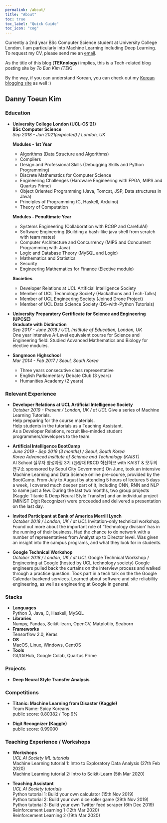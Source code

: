 ```yaml
---
permalink: /about/
title: "About"
toc: true
toc_label: "Quick Guide"
toc_icon: "cog"
---
```

Currently a 2nd year BSc Computer Science student at University College London.
I am particularly into Machine Learning including Deep Learning.
To request my CV, please send me an [email](mailto:dannykim153@gmail.com).  

As the title of this blog (**TEKnology**) implies, this is a Tech-related blog posting site by *To Eun Kim (TEK)*  

By the way, if you can understand Korean, you can check out my [Korean blogging site](https://teknology.tistory.com) as well :)

## Danny Toeun Kim

### Education

* **University College London (UCL-CS'21)**  
  **BSc Computer Science**  
  *Sep 2018 - Jun 2021(expected) / London, UK*
  
  **Modules - 1st Year**
  - Algorithms (Data Structure and Algorithms)
  - Compilers
  - Design and Professional Skills (Debugging Skills and Python Programming)
  - Discrete Mathematics for Computer Science
  - Engineering Challenges (Hardware Engineering with FPGA, MIPS and Quartus Prime)
  - Object Oriented Programming (Java, Tomcat, JSP, Data structures in Java)
  - Principles of Programming (C, Haskell, Arduino)
  - Theory of Computation
  
  **Modules - Penultimate Year**
  - Systems Engineering (Collaboration with RCGP and CarefulAI)
  - Software Engineering (Building a bash-like java shell from scratch with team mates)
  - Computer Architecture and Concurrency (MIPS and Concurrent Programming with Java)
  - Logic and Database Theory (MySQL and Logic)
  - Mathematics and Statistics
  - Security
  - Engineering Mathematics for Finance (Elective module)
  
  **Societies**
  - Developer Relations at UCL Artificial Intelligence Society
  - Member of UCL Technology Society (Hackathons and Tech-Talks)
  - Member of UCL Engineering Society (Joined Drone Project)
  - Member of UCL Data Science Society (DS-with-Python Tutorials)
  
* **University Preparatory Certificate for Science and Engineering (UPCSE)**  
  **Graduate with Distinction**  
  *Sep 2017 - June 2018 / UCL Institute of Education, London, UK*  
  One year intensive A-Level equivalent course for Science and Engineering field.
  Studied Advanced Mathematics and Biology for elective modules.

* **Sangmoon Highschool**   
  *Mar 2014 - Feb 2017 / Seoul, South Korea*  
  - Three years consecutive class representative
  - English Parliamentary Debate Club (3 years)
  - Humanities Academy (2 years)


### Relevant Experience
* **Developer Relations at UCL Artificial Intelligence Society**  
  *October 2019 - Present / London, UK / at UCL*
  Give a series of Machine Learning Tutorials.  
  Help preparing for the course materials.  
  Help students in the tutorials as a Teaching Assistant.  
  As a Developer Relations, recruit like-minded student programmers/developers to the team.

* **Artificial Intelligence BootCamp**  
  *June 2019 - Sep 2019 (3 months) / Seoul, South Korea*  
  *Korea Advanced Institute of Science and Technology (KAIST)*  
  AI School 실무자 양성과정 3기 (@양재 R&CD 혁신허브 with KAIST & 모두의 연구소 sponsored by Seoul City Government)
  On June, took an intensive Machine Learning and Data Science online pre-course, provided by the BootCamp. 
  From July to August by attending 5 hours of lectures 5 days a week, I covered much deeper part of it, 
  including CNN, RNN and NLP to name just a few. 
  During the last two months, two group projects (Kaggle Titanic & Deep Neural Style Transfer) 
  and an individual project (MINIST Digit Recognizer) were proceeded and delivered a presentation on the last day.
  
* **Invited Participant at Bank of America Merrill Lynch**  
  *October 2018 / London, UK / at UCL*
  Invitation-only technical workshop.
  Found out more about the important role of 'Technology division' has in the running of their business. 
  Had the chance to do network with a number of representatives from Analyst up to Director level. 
  Was given an insight into the campus programs, and what they look for in students.

* **Google Technical Workshop**  
  *October 2018 / London, UK / at UCL*
  Google Technical Workshop / Engineering at Google (hosted by UCL technology society)
  Google engineers pulled back the curtains on the interview process and walked through a practice question. 
  Took part in a tech talk on the the Google Calendar backend services. Learned about software and site reliability engineering, 
  as well as engineering at Google in general. 

### Stacks
* **Languages**    
    Python 3, Java, C, Haskell, MySQL
* **Libraries**  
    Numpy, Pandas, Scikit-learn, OpenCV, Matplotlib, Seaborn
* **Frameworks**  
    Tensorflow 2.0, Keras
* **OS**  
    MacOS, Linux, Windows, CentOS
* **Tools**  
    Git/GitHub, Google Colab, Quartus Prime

### Projects
* **Deep Neural Style Transfer Analysis**
  <!-- blah blah -->

### Competitions
* **Titanic: Machine Learning from Disaster (Kaggle)**  
  Team Name: Spicy Koreans  
  public score: 0.80382 / Top 9%

* **Digit Recognizer (Kaggle)**  
  public score: 0.99000


### Teaching Experience / Workshops
* **Workshops**  
  *UCL AI Society ML tutorials*  
  Machine Learning tutorial 1: Intro to Exploratory Data Analysis (27th Feb 2020)  
  Machine Learning tutorial 2: Intro to Scikit-Learn (5th Mar 2020)  
  
* **Teaching Assistant**  
  *UCL AI Society tutorials*  
  Python tutorial 1: Build your own calculator (15th Nov 2019)  
  Python tutorial 2: Build your own dice roller game (29th Nov 2019)  
  Python tutorial 3: Build your own Twitter feed scraper (6th Dec 2019)  
  Reinforcement Learning 1 (12th Mar 2020)  
  Reinforcement Learning 2 (19th Mar 2020)  